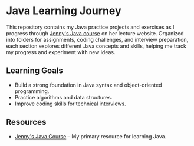 # Java Learning Journey

This repository contains my Java practice projects and exercises as I progress through [Jenny's Java course](https://www.jennyslectures.com/) on her lecture website. Organized into folders for assignments, coding challenges, and interview preparation, each section explores different Java concepts and skills, helping me track my progress and experiment with new ideas.

## Learning Goals
- Build a strong foundation in Java syntax and object-oriented programming.
- Practice algorithms and data structures.
- Improve coding skills for technical interviews.

## Resources
- [Jenny's Java Course](https://www.jennyslectures.com/) – My primary resource for learning Java.
